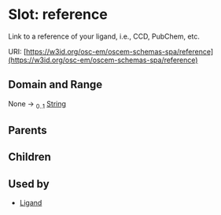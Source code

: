 
# Slot: reference

Link to a reference of your ligand, i.e., CCD, PubChem, etc.

URI: [https://w3id.org/osc-em/oscem-schemas-spa/reference](https://w3id.org/osc-em/oscem-schemas-spa/reference)


## Domain and Range

None &#8594;  <sub>0..1</sub> [String](types/String.md)

## Parents


## Children


## Used by

 * [Ligand](Ligand.md)
